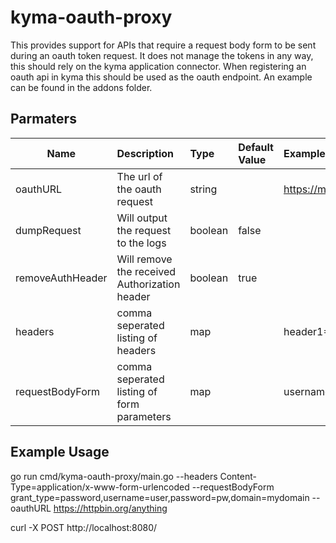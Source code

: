 # kyma-oauth-proxy
This provides support for APIs that require a request body form to be sent during an oauth token request.  It does not manage the tokens in any way, this should rely on the kyma application connector.  When registering an oauth api in kyma this should be used as the oauth endpoint.  An  example can be found in the addons folder. 


## Parmaters
| Name             | Description                                   | Type    | Default Value | Example                       |
| ---------------- | :-------------------------------------------- | :------ | :------------ | :---------------------------- |
| oauthURL         | The url of the oauth request                  | string  |               | https://myoauthurl.com        |
| dumpRequest      | Will output the request to the logs           | boolean | false         |                               |
| removeAuthHeader | Will remove the received Authorization header | boolean | true          |                               |
| headers          | comma seperated listing of headers            | map     |               | header1=Value1,Header2=Value2 |
| requestBodyForm  | comma seperated listing of form parameters    | map     |               | username=user,password=pw     |

## Example Usage
go run cmd/kyma-oauth-proxy/main.go --headers Content-Type=application/x-www-form-urlencoded --requestBodyForm grant_type=password,username=user,password=pw,domain=mydomain --oauthURL https://httpbin.org/anything

curl -X POST http://localhost:8080/